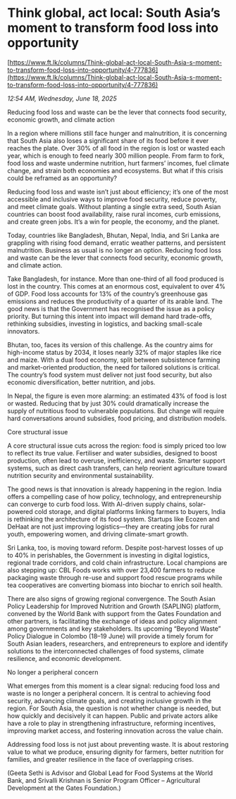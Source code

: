 # Think global, act local: South Asia’s moment to transform food loss into opportunity

[https://www.ft.lk/columns/Think-global-act-local-South-Asia-s-moment-to-transform-food-loss-into-opportunity/4-777836](https://www.ft.lk/columns/Think-global-act-local-South-Asia-s-moment-to-transform-food-loss-into-opportunity/4-777836)

*12:54 AM, Wednesday, June 18, 2025*

Reducing food loss and waste can be the lever that connects food security, economic growth, and climate action

In a region where millions still face hunger and malnutrition, it is concerning that South Asia also loses a significant share of its food before it ever reaches the plate. Over 30% of all food in the region is lost or wasted each year, which is enough to feed nearly 300 million people. From farm to fork, food loss and waste undermine nutrition, hurt farmers’ incomes, fuel climate change, and strain both economies and ecosystems. But what if this crisis could be reframed as an opportunity?

Reducing food loss and waste isn’t just about efficiency; it’s one of the most accessible and inclusive ways to improve food security, reduce poverty, and meet climate goals. Without planting a single extra seed, South Asian countries can boost food availability, raise rural incomes, curb emissions, and create green jobs. It’s a win for people, the economy, and the planet.

Today, countries like Bangladesh, Bhutan, Nepal, India, and Sri Lanka are grappling with rising food demand, erratic weather patterns, and persistent malnutrition. Business as usual is no longer an option. Reducing food loss and waste can be the lever that connects food security, economic growth, and climate action.

Take Bangladesh, for instance. More than one-third of all food produced is lost in the country. This comes at an enormous cost, equivalent to over 4% of GDP. Food loss accounts for 13% of the country’s greenhouse gas emissions and reduces the productivity of a quarter of its arable land. The good news is that the Government has recognised the issue as a policy priority. But turning this intent into impact will demand hard trade-offs, rethinking subsidies, investing in logistics, and backing small-scale innovators.

Bhutan, too, faces its version of this challenge. As the country aims for high-income status by 2034, it loses nearly 32% of major staples like rice and maize. With a dual food economy, split between subsistence farming and market-oriented production, the need for tailored solutions is critical. The country’s food system must deliver not just food security, but also economic diversification, better nutrition, and jobs.

In Nepal, the figure is even more alarming: an estimated 43% of food is lost or wasted. Reducing that by just 30% could dramatically increase the supply of nutritious food to vulnerable populations. But change will require hard conversations around subsidies, food pricing, and distribution models.

Core structural issue

A core structural issue cuts across the region: food is simply priced too low to reflect its true value. Fertiliser and water subsidies, designed to boost production, often lead to overuse, inefficiency, and waste. Smarter support systems, such as direct cash transfers, can help reorient agriculture toward nutrition security and environmental sustainability.

The good news is that innovation is already happening in the region. India offers a compelling case of how policy, technology, and entrepreneurship can converge to curb food loss. With AI-driven supply chains, solar-powered cold storage, and digital platforms linking farmers to buyers, India is rethinking the architecture of its food system. Startups like Ecozen and DeHaat are not just improving logistics—they are creating jobs for rural youth, empowering women, and driving climate-smart growth.

Sri Lanka, too, is moving toward reform. Despite post-harvest losses of up to 40% in perishables, the Government is investing in digital logistics, regional trade corridors, and cold chain infrastructure. Local champions are also stepping up: CBL Foods works with over 23,400 farmers to reduce packaging waste through re-use and support food rescue programs while tea cooperatives are converting biomass into biochar to enrich soil health.

There are also signs of growing regional convergence. The South Asian Policy Leadership for Improved Nutrition and Growth (SAPLING) platform, convened by the World Bank with support from the Gates Foundation and other partners, is facilitating the exchange of ideas and policy alignment among governments and key stakeholders. Its upcoming “Beyond Waste” Policy Dialogue in Colombo (18–19 June) will provide a timely forum for South Asian leaders, researchers, and entrepreneurs to explore and identify solutions to the interconnected challenges of food systems, climate resilience, and economic development.

No longer a peripheral concern

What emerges from this moment is a clear signal: reducing food loss and waste is no longer a peripheral concern. It is central to achieving food security, advancing climate goals, and creating inclusive growth in the region. For South Asia, the question is not whether change is needed, but how quickly and decisively it can happen. Public and private actors alike have a role to play in strengthening infrastructure, reforming incentives, improving market access, and fostering innovation across the value chain.

Addressing food loss is not just about preventing waste. It is about restoring value to what we produce, ensuring dignity for farmers, better nutrition for families, and greater resilience in the face of overlapping crises.

(Geeta Sethi is Advisor and Global Lead for Food Systems at the World Bank, and Srivalli Krishnan is Senior Program Officer – Agricultural Development at the Gates Foundation.)

